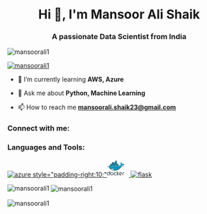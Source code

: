 <h1 align="center">Hi 👋, I'm Mansoor Ali Shaik</h1>
<h3 align="center">A passionate Data Scientist from India</h3>

<p align="left"> <img src="https://komarev.com/ghpvc/?username=mansoorali1&label=Profile%20views&color=0e75b6&style=flat" alt="mansoorali1" /> </p>

<p align="left"> <a href="https://github.com/ryo-ma/github-profile-trophy"><img src="https://github-profile-trophy.vercel.app/?username=mansoorali1" alt="mansoorali1" /></a> </p>

- 🌱 I’m currently learning **AWS, Azure**

- 💬 Ask me about **Python, Machine Learning**

- 📫 How to reach me **mansoorali.shaik23@gmail.com**

<h3 align="left">Connect with me:</h3>
<p align="left">
</p>

<h3 align="left">Languages and Tools:</h3>
<p align="left"> 
     
<a href="https://azure.microsoft.com/en-in/" style="padding-right:10;" target="_blank" rel="noreferrer"> <img src="https://www.vectorlogo.zone/logos/microsoft_azure/microsoft_azure-icon.svg" alt="azure"  width="40" height="40"/> </a> 
    <a   href="https://www.docker.com/"  target="_blank"  rel="noreferrer"> style="padding-right:10;"<img  src="https://raw.githubusercontent.com/devicons/devicon/master/icons/docker/docker-original-wordmark.svg"  alt="docker" style="padding-right:10px" width="40" height="40"/> </a> 
    <a href="https://flask.palletsprojects.com/" target="_blank" rel="noreferrer"> <img src="https://www.vectorlogo.zone/logos/pocoo_flask/pocoo_flask-icon.svg"  alt="flask" width="40" height="40" style="padding-right:10;"/> </a> 



</p>

<p><img align="left" src="https://github-readme-stats.vercel.app/api/top-langs?username=mansoorali1&show_icons=true&locale=en&layout=compact" alt="mansoorali1" /></p>

<p>&nbsp;<img align="center" src="https://github-readme-stats.vercel.app/api?username=mansoorali1&show_icons=true&locale=en" alt="mansoorali1" /></p>

<p><img align="center" src="https://github-readme-streak-stats.herokuapp.com/?user=mansoorali1&" alt="mansoorali1" /></p>
